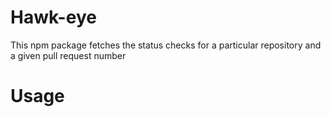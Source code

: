 # Hawk-eye 

This npm package fetches the status checks for a particular repository and a given pull request number

# Usage

```
```